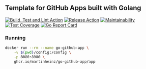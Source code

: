 ## Template for GitHub Apps built with Golang

[![Build, Test and Lint Action](https://github.com/MartinHeinz/go-github-app/workflows/Build,%20Test,%20Lint/badge.svg)](https://github.com/MartinHeinz/go-github-app/workflows/Build,%20Test,%20Lint/badge.svg)
[![Release Action](https://github.com/MartinHeinz/go-github-app/workflows/Release/badge.svg)](https://github.com/https://github.com/MartinHeinz/go-github-app/workflows/Release/badge.svg)
[![Maintainability](https://api.codeclimate.com/v1/badges/05a671e6cc9b25ddd1e5/maintainability)](https://codeclimate.com/github/MartinHeinz/go-github-app/maintainability)
[![Test Coverage](https://api.codeclimate.com/v1/badges/05a671e6cc9b25ddd1e5/test_coverage)](https://codeclimate.com/github/MartinHeinz/go-github-app/test_coverage)
[![Go Report Card](https://goreportcard.com/badge/github.com/MartinHeinz/go-github-app)](https://goreportcard.com/report/github.com/MartinHeinz/go-github-app)

### Running

```bash
docker run --rm --name go-github-app \
    -v $(pwd)/config:/config \
    -p 8080:8080 \
    ghcr.io/martinheinz/go-github-app/app
```
